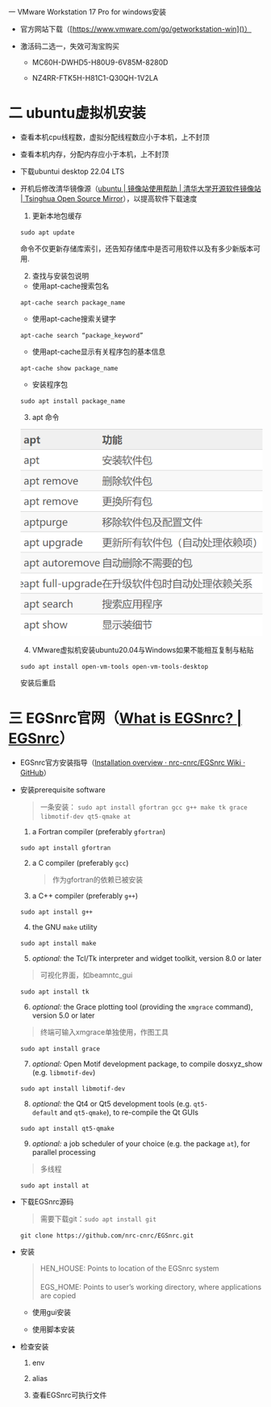 一 VMware Workstation 17 Pro for windows安装

- 官方网站下载（[https://www.vmware.com/go/getworkstation-win]()）
  
- 激活码二选一，失效可淘宝购买
  
  - MC60H-DWHD5-H80U9-6V85M-8280D
    
  - NZ4RR-FTK5H-H81C1-Q30QH-1V2LA
    

# 二 ubuntu虚拟机安装

- 查看本机cpu线程数，虚拟分配线程数应小于本机，上不封顶
  
- 查看本机内存，分配内存应小于本机，上不封顶
  
- 下载ubuntui desktop 22.04 LTS
  
- 开机后修改清华镜像源（[ubuntu | 镜像站使用帮助 | 清华大学开源软件镜像站 | Tsinghua Open Source Mirror](https://mirror.tuna.tsinghua.edu.cn/help/ubuntu/)），以提高软件下载速度
  
  1. 更新本地包缓存
    
    `sudo apt update `
    
    命令不仅更新存储库索引，还告知存储库中是否可用软件以及有多少新版本可用.
    
  2. 查找与安装包说明
    
    - 使用apt-cache搜索包名
    
    `apt-cache search package_name`
    
    - 使用apt-cache搜索关键字
    
    `apt-cache search “package_keyword”`
    
    - 使用apt-cache显示有关程序包的基本信息
    
    `apt-cache show package_name`
    
    - 安装程序包
    
    `sudo apt install package_name`
    
  3. apt 命令
    
    ![image](https://github.com/gettingStarted77/EGSnrc_NIM_217/blob/main/2023-02-04-18-32-34-image.png)
    
  4. VMware虚拟机安装ubuntu20.04与Windows如果不能相互复制与粘贴
    
    `sudo apt install open-vm-tools open-vm-tools-desktop`
    
    安装后重启
    

# 三 EGSnrc官网（[What is EGSnrc? | EGSnrc](https://nrc-cnrc.github.io/EGSnrc/)）

- EGSnrc官方安装指导（[Installation overview · nrc-cnrc/EGSnrc Wiki · GitHub](https://github.com/nrc-cnrc/EGSnrc/wiki/Installation-overview)）
  
- 安装prerequisite software
  
  > 一条安装： `sudo apt install gfortran gcc g++ make tk grace libmotif-dev qt5-qmake at`
  
  1. a Fortran compiler (preferably `gfortran`)
    
    `sudo apt install gfortran`
    
  2. a C compiler (preferably `gcc`)
    
     > 作为gfortran的依赖已被安装
    
  3. a C++ compiler (preferably `g++`)
    
    `sudo apt install g++`
    
  4. the GNU `make` utility
    
    `sudo apt install make`
    
  5. *optional:* the Tcl/Tk interpreter and widget toolkit, version 8.0 or later
    
    > 可视化界面，如beamntc_gui
    
    `sudo apt install tk`
    
  6. *optional:* the Grace plotting tool (providing the `xmgrace` command), version 5.0 or later
    
    > 终端可输入xmgrace单独使用，作图工具
    
    `sudo apt install grace`
    
  7. *optional:* Open Motif development package, to compile dosxyz_show (e.g. `libmotif-dev`)
    
    `sudo apt install libmotif-dev`
    
  8. *optional:* the Qt4 or Qt5 development tools (e.g. `qt5-default` and `qt5-qmake`), to re-compile the Qt GUIs
    
    `sudo apt install qt5-qmake`
    
  9. *optional:* a job scheduler of your choice (e.g. the package `at`), for parallel processing
    
    > 多线程
    
    `sudo apt install at`
    
- 下载EGSnrc源码
  
  > 需要下载git：`sudo apt install git`
  
  `git clone https://github.com/nrc-cnrc/EGSnrc.git`
  
- 安装
  
  > HEN_HOUSE: Points to location of the EGSnrc system
  > 
  > EGS_HOME: Points to user’s working directory, where applications are copied
  
  - 使用gui安装
    
  - 使用脚本安装
    

- 检查安装
  
  1. env
    
  2. alias
    
  3. 查看EGSnrc可执行文件

